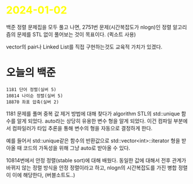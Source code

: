 # <span style="color:yellow">2024-01-02</span>

백준 정렬 문제집을 모두 풀고 나면, 2751번 문제(시간복잡도가 nlogn)인 정렬 알고리즘의 문제를 STL 없이 풀어보는 것이 목표이다. (퀵소트 사용)

vector의 pair나 Linked List를 직접 구현하는것도 교육적 가치가 있겠다.

# 오늘의 백준
```level13
1181 단어 정렬(실버 5)
10814 나이순 정렬(실버 5)
18870 좌표 압축(실버 2)
```

1181 문제를 풀며 중복 값 제거 방법에 대해 찾다가 algorithm STL의 std::unique 함수를 알게 되었다.
auto라는 상당히 유용한 변수 형을 알게 되었다. 이건 컴파일 부분에서 컴파일러가 타입 추론을 통해 변수의 형을 자동으로 결정하게 한다.

예를 들어서 std::unique같은 함수의 반환값으로 std::vector\<int\>::iterator 형을 받아올 때 코드의 가독성을 위해 그냥 auto로 받아올 수 있다.

10814번에서 안정 정렬(stable sort)에 대해 배웠다. 동일한 값에 대해서 전후 관계가 바뀌지 않는 정렬 방식을 안정 정렬이라고 하고, nlogn의 시간복잡도를 가진 병합 정렬이 이에 해당한다, (버블소트도..)
